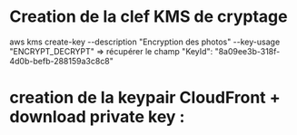 # Creation de la clef KMS de cryptage
aws kms create-key --description "Encryption des photos" --key-usage "ENCRYPT_DECRYPT"
=> récupérer le champ "KeyId": "8a09ee3b-318f-4d0b-befb-288159a3c8c8"

# creation de la keypair CloudFront + download private key :

